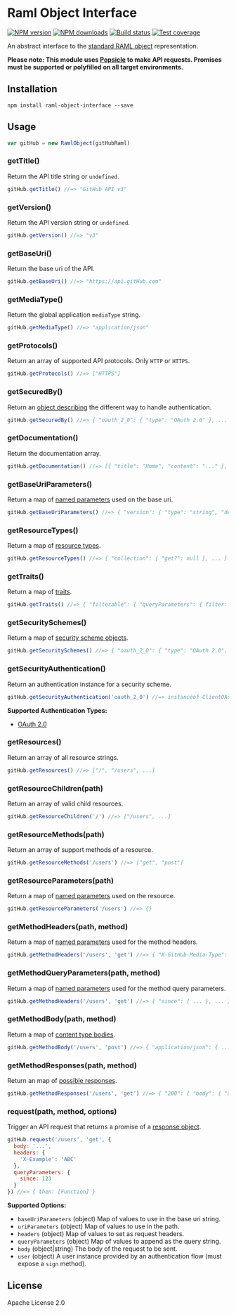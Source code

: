 # Raml Object Interface

[![NPM version][npm-image]][npm-url]
[![NPM downloads][downloads-image]][downloads-url]
[![Build status][travis-image]][travis-url]
[![Test coverage][coveralls-image]][coveralls-url]

An abstract interface to the [standard RAML object](https://github.com/mulesoft-labs/raml-object-standard) representation.

**Please note: This module uses [Popsicle](https://github.com/blakeembrey/popsicle) to make API requests. Promises must be supported or polyfilled on all target environments.**

## Installation

```
npm install raml-object-interface --save
```

## Usage

```js
var gitHub = new RamlObject(gitHubRaml)
```

### getTitle()

Return the API title string or `undefined`.

```js
gitHub.getTitle() //=> "GitHub API v3"
```

### getVersion()

Return the API version string or `undefined`.

```js
gitHub.getVersion() //=> "v3"
```

### getBaseUri()

Return the base uri of the API.

```js
gitHub.getBaseUri() //=> "https://api.gitHub.com"
```

### getMediaType()

Return the global application `mediaType` string.

```js
gitHub.getMediaType() //=> "application/json"
```

### getProtocols()

Return an array of supported API protocols. Only `HTTP` or `HTTPS`.

```js
gitHub.getProtocols() //=> ["HTTPS"]
```

### getSecuredBy()

Return an [object describing](https://github.com/raml-org/raml-spec/blob/master/raml-0.8.md#declaration-1) the different way to handle authentication.

```js
gitHub.getSecuredBy() //=> { "oauth_2_0": { "type": "OAuth 2.0" }, ... }
```

### getDocumentation()

Return the documentation array.

```js
gitHub.getDocumentation() //=> [{ "title": "Home", "content": "..." }, ...]
```

### getBaseUriParameters()

Return a map of [named parameters](https://github.com/raml-org/raml-spec/blob/master/raml-0.8.md#named-parameters) used on the base uri.

```js
gitHub.getBaseUriParameters() //=> { "version": { "type": "string", "default": "v3" }, ... }
```

### getResourceTypes()

Return a map of [resource types](https://github.com/raml-org/raml-spec/blob/master/raml-0.8.md#resource-types-and-traits).

```js
gitHub.getResourceTypes() //=> { "collection": { "get?": null }, ... }
```

### getTraits()

Return a map of [traits](https://github.com/raml-org/raml-spec/blob/master/raml-0.8.md#resource-types-and-traits).

```js
gitHub.getTraits() //=> { "filterable": { "queryParameters": { filter: { ... } } } }
```

### getSecuritySchemes()

Return a map of [security scheme objects](https://github.com/raml-org/raml-spec/blob/master/raml-0.8.md#security).

```js
gitHub.getSecuritySchemes() //=> { "oauth_2_0": { "type": "OAuth 2.0", ... } }
```

### getSecurityAuthentication()

Return an authentication instance for a security scheme.

```js
gitHub.getSecurityAuthentication('oauth_2_0') //=> instanceof ClientOAuth2 === true
```

**Supported Authentication Types:**

* [OAuth 2.0](https://github.com/mulesoft/js-client-oauth2)

### getResources()

Return an array of all resource strings.

```js
gitHub.getResources() //=> ["/", "/users", ...]
```

### getResourceChildren(path)

Return an array of valid child resources.

```js
gitHub.getResourceChildren('/') //=> ["/users", ...]
```

### getResourceMethods(path)

Return an array of support methods of a resource.

```js
gitHub.getResourceMethods('/users') //=> ["get", "post"]
```

### getResourceParameters(path)

Return a map of [named parameters](https://github.com/raml-org/raml-spec/blob/master/raml-0.8.md#named-parameters) used on the resource.

```js
gitHub.getResourceParameters('/users') //=> {}
```

### getMethodHeaders(path, method)

Return a map of [named parameters](https://github.com/raml-org/raml-spec/blob/master/raml-0.8.md#named-parameters) used for the method headers.

```js
gitHub.getMethodHeaders('/users', 'get') //=> { "X-GitHub-Media-Type": { ... }, ... }
```

### getMethodQueryParameters(path, method)

Return a map of [named parameters](https://github.com/raml-org/raml-spec/blob/master/raml-0.8.md#named-parameters) used for the method query parameters.

```js
gitHub.getMethodHeaders('/users', 'get') //=> { "since": { ... }, ... }
```

### getMethodBody(path, method)

Return a map of [content type bodies](https://github.com/raml-org/raml-spec/blob/master/raml-0.8.md#body).

```js
gitHub.getMethodBody('/users', 'post') //=> { "application/json": { ... } }
```

### getMethodResponses(path, method)

Return an map of [possible responses](https://github.com/raml-org/raml-spec/blob/master/raml-0.8.md#responses).

```js
gitHub.getMethodResponses('/users', 'get') //=> { "200": { "body": { "application/json": { ... } } } }
```

### request(path, method, options)

Trigger an API request that returns a promise of a [response object](https://github.com/blakeembrey/popsicle#response-objects).

```js
gitHub.request('/users', 'get', {
  body: '...',
  headers: {
    'X-Example': 'ABC'
  },
  queryParameters: {
    since: 123
  }
}) //=> { then: [Function] }
```

**Supported Options:**

* `baseUriParameters` (object) Map of values to use in the base uri string.
* `uriParameters` (object) Map of values to use in the path.
* `headers` (object) Map of values to set as request headers.
* `queryParameters` (object) Map of values to append as the query string.
* `body` (object|string) The body of the request to be sent.
* `user` (object) A user instance provided by an authentication flow (must expose a `sign` method).

## License

Apache License 2.0

[npm-image]: https://img.shields.io/npm/v/raml-object-interface.svg?style=flat
[npm-url]: https://npmjs.org/package/raml-object-interface
[downloads-image]: https://img.shields.io/npm/dm/raml-object-interface.svg?style=flat
[downloads-url]: https://npmjs.org/package/raml-object-interface
[travis-image]: https://img.shields.io/travis/mulesoft-labs/js-raml-object-interface.svg?style=flat
[travis-url]: https://travis-ci.org/mulesoft-labs/js-raml-object-interface
[coveralls-image]: https://img.shields.io/coveralls/mulesoft-labs/js-raml-object-interface.svg?style=flat
[coveralls-url]: https://coveralls.io/r/mulesoft-labs/js-raml-object-interface?branch=master
